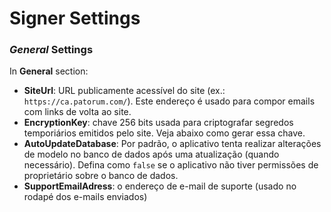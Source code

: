 ﻿# Signer Settings

###  *General* Settings

In **General** section:

* **SiteUrl**: URL publicamente acessível do site (ex.: `https://ca.patorum.com/`). Este endereço é usado para compor emails com links de volta ao site.
* **EncryptionKey**: chave 256 bits usada para criptografar segredos temporiários emitidos pelo site. Veja abaixo como gerar essa chave.
* **AutoUpdateDatabase**: Por padrão, o aplicativo tenta realizar alterações de modelo no banco de dados após uma atualização (quando necessário). Defina como `false` se o aplicativo não tiver
permissões de proprietário sobre o banco de dados.
* **SupportEmailAdress**: o endereço de e-mail de suporte (usado no rodapé dos e-mails enviados)
